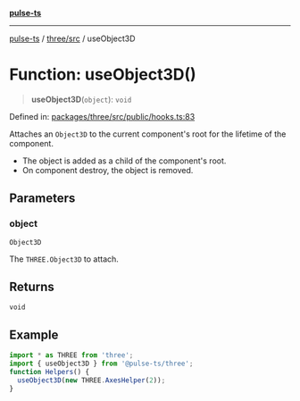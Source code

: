 [**pulse-ts**](../../../README.md)

***

[pulse-ts](../../../README.md) / [three/src](../README.md) / useObject3D

# Function: useObject3D()

> **useObject3D**(`object`): `void`

Defined in: [packages/three/src/public/hooks.ts:83](https://github.com/jlehett/pulse-ts/blob/a2a18767041a6b69ca4c5f6131d2de266097750e/packages/three/src/public/hooks.ts#L83)

Attaches an `Object3D` to the current component's root for the lifetime of the component.

- The object is added as a child of the component's root.
- On component destroy, the object is removed.

## Parameters

### object

`Object3D`

The `THREE.Object3D` to attach.

## Returns

`void`

## Example

```ts
import * as THREE from 'three';
import { useObject3D } from '@pulse-ts/three';
function Helpers() {
  useObject3D(new THREE.AxesHelper(2));
}
```
